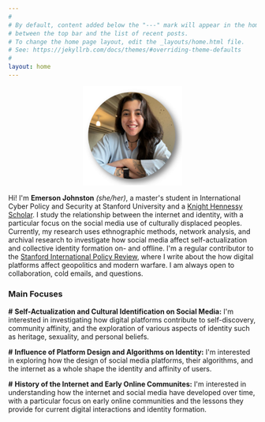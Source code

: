 ```yaml
---
#
# By default, content added below the "---" mark will appear in the home page
# between the top bar and the list of recent posts.
# To change the home page layout, edit the _layouts/home.html file.
# See: https://jekyllrb.com/docs/themes/#overriding-theme-defaults
#
layout: home
---
```


<p align="center" title="Emerson Johnston Headshot">
   <img src="/images/headshot.png" width="40%" />
</p>

Hi! I'm **Emerson Johnston** *(she/her)*, a master's student in International Cyber Policy and Security at Stanford University and a [Knight Hennessy Scholar](https://knight-hennessy.stanford.edu/people/emerson-johnston). I study the relationship between the internet and identity, with a particular focus on the social media use of culturally displaced peoples. Currently, my research uses ethnographic methods, network analysis, and archival research to investigate how social media affect self-actualization and collective identity formation on- and offline. I'm a regular contributor to the [Stanford International Policy Review](https://fsi.stanford.edu/sipr), where I write about the how digital platforms affect geopolitics and modern warfare. I am always open to collaboration, cold emails, and questions.

### Main Focuses

**\#** **Self-Actualization and Cultural Identification on Social Media:** I'm interested in investigating how digital platforms contribute to self-discovery, community affinity, and the exploration of various aspects of identity such as heritage, sexuality, and personal beliefs. 

**\#** **Influence of Platform Design and Algorithms on Identity:** I'm interested in exploring how the design of social media platforms, their algorithms, and the internet as a whole shape the identity and affinity of users.

**\#** **History of the Internet and Early Online Communites:** I'm interested in understanding how the internet and social media have developed over time, with a particular focus on early online communities and the lessons they provide for current digital interactions and identity formation.

